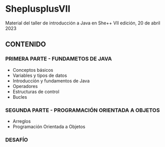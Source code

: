 # SheplusplusVII
Material del taller de introducción a Java en She++ VII edición, 20 de abril 2023

## CONTENIDO

### PRIMERA PARTE - FUNDAMETOS DE JAVA
* Conceptos básicos
* Variables y tipos de datos
* Introducción y fundamentos de Java
* Operadores
* Estructuras de control
* Bucles
### SEGUNDA PARTE - PROGRAMACIÓN ORIENTADA A OBJETOS
* Arreglos
* Programación Orientada a Objetos

### DESAFÍO
